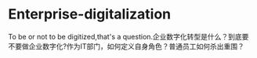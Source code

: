 # Enterprise-digitalization
To be or not to be digitized,that's a question.企业数字化转型是什么？到底要不要做企业数字化?作为IT部门，如何定义自身角色？普通员工如何杀出重围？
